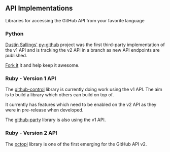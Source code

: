 ## API Implementations ##

Libraries for accessing the GitHub API from your favorite language

### Python ###

[Dustin Sallings'][dustin] [py-github][py-github] project was the
first third-party implementation of the v1 API and is tracking the v2
API in a branch as new API endpoints are published.

[Fork it][py-github] it and help keep it awesome.

[dustin]: http://github.com/dustin
[py-github]: http://github.com/dustin/py-github

### Ruby - Version 1 API ###

The [github-control][github-control] library is currently doing work 
using the v1 API. The aim is to build a library which others can build on top of. 

It currently has features which need to be enabled on the v2 API as they were in pre-release when developed. 

The [github-party][gh-party] library is also using the v1 API.

[github-control]: http://github.com/halorgium/github-control
[gh-party]: http://github.com/technicalpickles/github-party

### Ruby - Version 2 API ###

The [octopi][octopi] library is one of the first emerging for the GitHub API v2.

[octopi]: http://github.com/fcoury/octopi/